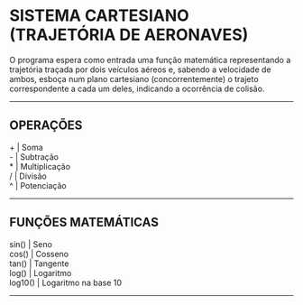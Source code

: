 # SISTEMA CARTESIANO (TRAJETÓRIA DE AERONAVES)
O programa espera como entrada uma função matemática representando a trajetória traçada por dois veículos aéreos e, sabendo a velocidade de ambos, esboça num plano cartesiano (concorrentemente) o trajeto correspondente a cada um deles, indicando a ocorrência de colisão.
***************************************

## OPERAÇÕES
\+ | Soma <br />
\- | Subtração <br />
\* | Multiplicação <br />
/ | Divisão <br />
^ | Potenciação <br />
***************************************

## FUNÇÕES MATEMÁTICAS
sin() | Seno <br />
cos() | Cosseno <br />
tan() | Tangente <br />
log() | Logaritmo <br />
log10() | Logaritmo na base 10 <br />
***************************************
